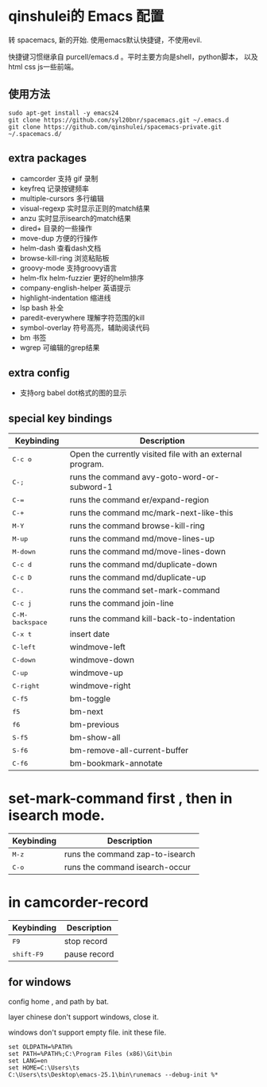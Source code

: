 # qinshulei的 Emacs 配置

转 spacemacs, 新的开始. 使用emacs默认快捷键，不使用evil. 

快捷键习惯继承自 purcell/emacs.d 。平时主要方向是shell，python脚本， 以及html css js一些前端。

## 使用方法

```
sudo apt-get install -y emacs24
git clone https://github.com/syl20bnr/spacemacs.git ~/.emacs.d
git clone https://github.com/qinshulei/spacemacs-private.git ~/.spacemacs.d/
```

## extra packages
+ camcorder 支持 gif 录制
+ keyfreq 记录按键频率
+ multiple-cursors 多行编辑
+ visual-regexp 实时显示正则的match结果
+ anzu 实时显示isearch的match结果
+ dired+ 目录的一些操作
+ move-dup 方便的行操作
+ helm-dash 查看dash文档
+ browse-kill-ring 浏览粘贴板
+ groovy-mode 支持groovy语言
+ helm-flx helm-fuzzier 更好的helm排序
+ company-english-helper 英语提示
+ highlight-indentation 缩进线
+ lsp bash 补全
+ paredit-everywhere 理解字符范围的kill
+ symbol-overlay 符号高亮，辅助阅读代码
+ bm 书签
+ wgrep 可编辑的grep结果


## extra config
+ 支持org babel dot格式的图的显示

## special key bindings

Keybinding         | Description
-------------------|------------------------------------------------------------
<kbd>C-c o</kbd>         | Open the currently visited file with an external program.
<kbd>C-;</kbd>           | runs the command avy-goto-word-or-subword-1
<kbd>C-=</kbd>           | runs the command er/expand-region
<kbd>C-+</kbd>           | runs the command mc/mark-next-like-this
<kbd>M-Y</kbd>           | runs the command browse-kill-ring
<kbd>M-up</kbd>          | runs the command md/move-lines-up
<kbd>M-down</kbd>        | runs the command md/move-lines-down
<kbd>C-c d</kbd>         | runs the command md/duplicate-down
<kbd>C-c D</kbd>         | runs the command md/duplicate-up
<kbd>C-.</kbd>           | runs the command set-mark-command
<kbd>C-c j</kbd>         | runs the command join-line
<kbd>C-M-backspace</kbd> | runs the command kill-back-to-indentation
<kbd>C-x t</kbd>         | insert date
<kbd>C-left</kbd>        | windmove-left
<kbd>C-down</kbd>        | windmove-down
<kbd>C-up</kbd>          | windmove-up
<kbd>C-right</kbd>       | windmove-right
<kbd>C-f5</kbd>          | bm-toggle
<kbd>f5</kbd>            | bm-next
<kbd>f6</kbd>            | bm-previous
<kbd>S-f5</kbd>          | bm-show-all
<kbd>S-f6</kbd>          | bm-remove-all-current-buffer
<kbd>C-f6</kbd>          | bm-bookmark-annotate

# set-mark-command first , then in isearch mode.
Keybinding         | Description
-------------------|------------------------------------------------------------
<kbd>M-z</kbd> | runs the command zap-to-isearch
<kbd>C-o</kbd> | runs the command isearch-occur

# in camcorder-record
Keybinding         | Description
-------------------|------------------------------------------------------------
<kbd>F9</kbd>       | stop record
<kbd>shift-F9</kbd> | pause record



## for windows

config home , and path by bat.

layer chinese don't support windows, close it.

windows don't support empty file. init these file.

```
set OLDPATH=%PATH%
set PATH=%PATH%;C:\Program Files (x86)\Git\bin
set LANG=en
set HOME=C:\Users\ts
C:\Users\ts\Desktop\emacs-25.1\bin\runemacs --debug-init %*
```
